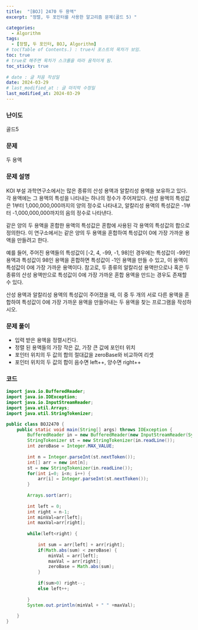 ```yaml
---
title:  "[BOJ] 2470 두 용액"
excerpt: "정렬, 두 포인터를 사용한 알고리즘 문제(골드 5) "

categories:
  - Algorithm
tags:
  - [정렬, 두 포인터, BOJ, Algorithm]
# toc(Table of Contents.) : true시 포스트의 목차가 보임.
toc: true
# true로 해주면 목차가 스크롤을 따라 움직이게 됨.
toc_sticky: true
 
# date : 글 처음 작성일
date: 2024-03-29
# last_modified_at : 글 마지막 수정일
last_modified_at: 2024-03-29
---
```

<h3>난이도</h3>  
골드5

<h3>문제</h3> <a link=https://www.acmicpc.net/problem/2470>두 용액</a>

<h3>문제 설명</h3> 
KOI 부설 과학연구소에서는 많은 종류의 산성 용액과 알칼리성 용액을 보유하고 있다. 각 용액에는 그 용액의 특성을 나타내는 하나의 정수가 주어져있다. 산성 용액의 특성값은 1부터 1,000,000,000까지의 양의 정수로 나타내고, 알칼리성 용액의 특성값은 -1부터 -1,000,000,000까지의 음의 정수로 나타낸다.

같은 양의 두 용액을 혼합한 용액의 특성값은 혼합에 사용된 각 용액의 특성값의 합으로 정의한다. 이 연구소에서는 같은 양의 두 용액을 혼합하여 특성값이 0에 가장 가까운 용액을 만들려고 한다.

예를 들어, 주어진 용액들의 특성값이 [-2, 4, -99, -1, 98]인 경우에는 특성값이 -99인 용액과 특성값이 98인 용액을 혼합하면 특성값이 -1인 용액을 만들 수 있고, 이 용액이 특성값이 0에 가장 가까운 용액이다. 참고로, 두 종류의 알칼리성 용액만으로나 혹은 두 종류의 산성 용액만으로 특성값이 0에 가장 가까운 혼합 용액을 만드는 경우도 존재할 수 있다.

산성 용액과 알칼리성 용액의 특성값이 주어졌을 때, 이 중 두 개의 서로 다른 용액을 혼합하여 특성값이 0에 가장 가까운 용액을 만들어내는 두 용액을 찾는 프로그램을 작성하시오.

<h3>문제 풀이</h3>
<ul>
  <li>
   입력 받은 용액을 정렬시킨다.
  </li>
  <li>
    정렬 된 용액들의 가장 작은 값, 가장 큰 값에 포인터 위치
  </li> 
  <li>
    포인터 위치의 두 값의 합의 절대값을 zeroBase와 비교하여 리셋
  </li> 
  <li>
    포인터 위치의 두 값의 합이 음수면 left++, 양수면 right++
  </li> 
</ul>


<h3>코드</h3>

```java
import java.io.BufferedReader;
import java.io.IOException;
import java.io.InputStreamReader;
import java.util.Arrays;
import java.util.StringTokenizer;

public class BOJ2470 {
	public static void main(String[] args) throws IOException {
		BufferedReader in = new BufferedReader(new InputStreamReader(System.in));
		StringTokenizer st = new StringTokenizer(in.readLine());
		int zeroBase = Integer.MAX_VALUE;
		
		int n = Integer.parseInt(st.nextToken());
		int[] arr = new int[n];
		st = new StringTokenizer(in.readLine());
		for(int i=0; i<n; i++) {
			arr[i] = Integer.parseInt(st.nextToken());
		}
		
		Arrays.sort(arr);
		
		int left = 0;
		int right = n-1;
		int minVal=arr[left];
		int maxVal=arr[right];
		
		while(left<right) {
			
			int sum = arr[left] + arr[right];
			if(Math.abs(sum) < zeroBase) {
				minVal = arr[left];
				maxVal = arr[right];
				zeroBase = Math.abs(sum);
			}
			
			if(sum>0) right--;
			else left++;
			
		}
		System.out.println(minVal + " " +maxVal);
		
	}
}
```